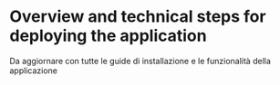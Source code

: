 # Overview and technical steps for deploying the application

Da aggiornare con tutte le guide di installazione e le funzionalità della applicazione